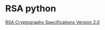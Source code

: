 # RSA python

[RSA Cryptography Specifications Version 2.0](https://datatracker.ietf.org/doc/html/rfc2437)

